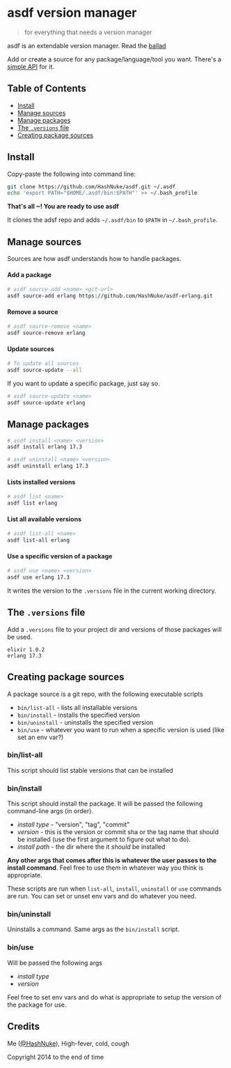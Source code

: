 # asdf version manager

> for everything that needs a version manager

asdf is an extendable version manager. Read the [ballad](https://github.com/HashNuke/asdf/blob/master/ballad-of-asdf.md)

Add or create a source for any package/language/tool you want. There's a [simple API](#creating-package-sources) for it.


## Table of Contents

* [Install](#install)
* [Manage sources](#manage-sources)
* [Manage packages](#manage-packages)
* [The `.versions` file](the-versions-file)
* [Creating package sources](#creating-package-sources)


## Install

Copy-paste the following into command line:

```bash
git clone https://github.com/HashNuke/asdf.git ~/.asdf
echo 'export PATH="$HOME/.asdf/bin:$PATH"' >> ~/.bash_profile
```

**That's all ~! You are ready to use asdf**

It clones the adsf repo and adds `~/.asdf/bin` to `$PATH` in `~/.bash_profile`.


## Manage sources

Sources are how asdf understands how to handle packages.


#### Add a package

```bash
# asdf source-add <name> <git-url>
asdf source-add erlang https://github.com/HashNuke/asdf-erlang.git
```

#### Remove a source

```bash
# asdf source-remove <name>
asdf source-remove erlang
```


#### Update sources

```bash
# To update all sources
asdf source-update --all
```

If you want to update a specific package, just say so.

```bash
# asdf source-update <name>
asdf source-update erlang
```

## Manage packages

```bash
# asdf install <name> <version>
asdf install erlang 17.3

# asdf uninstall <name> <version>
asdf uninstall erlang 17.3
```

#### Lists installed versions

```bash
# asdf list <name>
asdf list erlang
```

#### List all available versions

```bash
# asdf list-all <name>
asdf list-all erlang
```

#### Use a specific version of a package

```bash
# asdf use <name> <version>
asdf use erlang 17.3
```

It writes the version to the `.versions` file in the current working directory.


## The `.versions` file

Add a `.versions` file to your project dir and versions of those packages will be used.

```
elixir 1.0.2
erlang 17.3
```


## Creating package sources

A package source is a git repo, with the following executable scripts

* `bin/list-all` - lists all installable versions
* `bin/install` - installs the specified version
* `bin/uninstall` - uninstalls the specified version
* `bin/use` - whatever you want to run when a specific version is used (like set an env var?)


### bin/list-all

This script should list stable versions that can be installed

### bin/install

This script should install the package. It will be passed the following command-line args (in order).

* *install type* - "version", "tag", "commit"
* *version* - this is the version or commit sha or the tag name that should be installed (use the first argument to figure out what to do).
* *install path* - the dir where the it *should* be installed

**Any other args that comes after this is whatever the user passes to the install command**. Feel free to use them in whatever way you think is appropriate.

These scripts are run when `list-all`, `install`, `uninstall` or `use` commands are run. You can set or unset env vars and do whatever you need.

### bin/uninstall

Uninstalls a command. Same args as the `bin/install` script.

### bin/use

Will be passed the following args

* *install type*
* *version*

Feel free to set env vars and do what is appropriate to setup the version of the package for use.

## Credits

Me ([@HashNuke](http://github.com/HashNuke)), High-fever, cold, cough

Copyright 2014 to the end of time
